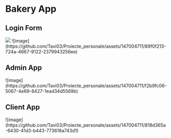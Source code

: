 <h1>Bakery App</h1>

<h2>Login Form</h2>
<img src="https://github.com/Tavi03/Proiecte_personale/assets/147004711/89f0f213-724a-4667-9122-2379943256ee">
![image](https://github.com/Tavi03/Proiecte_personale/assets/147004711/89f0f213-724a-4667-9122-2379943256ee)

<h2>Admin App</h2>
![image](https://github.com/Tavi03/Proiecte_personale/assets/147004711/f2b9fc06-5067-4e69-8427-1ead34d5569b)

<h2>Client App</h2>
![image](https://github.com/Tavi03/Proiecte_personale/assets/147004711/818d365a-6430-41d3-b443-773618a743d1)
